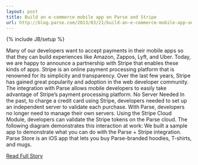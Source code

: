 ---layout: posttitle: Build an e-commerce mobile app on Parse and Stripeurl: http://blog.parse.com/2013/03/21/build-an-e-commerce-mobile-app-on-parse-and-stripe/---{% include JB/setup %}<p>  Many of our developers want to accept payments in their mobile apps so that they can build experiences like Amazon, Zappos, Lyft, and Uber.  Today, we are happy to announce a partnership with Stripe that enables these kinds of apps.  Stripe is an online payment processing platform that is renowned for its simplicity and transparency.  Over the last few years, Stripe has gained great popularity and adoption in the web developer community.  The integration with Parse allows mobile developers to easily take advantage of Stripe’s payment processing platform.  No Server Needed
 In the past, to charge a credit card using Stripe, developers needed to set up an independent server to validate each purchase.  With Parse, developers no longer need to manage their own servers.  Using the Stripe Cloud Module, developers can validate the Stripe tokens on the Parse cloud.  The following diagram demonstrates this interaction at work:
 We built a sample app to demonstrate what you can do with the Parse + Stripe integration.  Parse Store is an iOS app that lets you buy Parse-branded hoodies, T-shirts, and mugs.<br /><p><a href="http://blog.parse.com/2013/03/21/build-an-e-commerce-mobile-app-on-parse-and-stripe/">Read Full Story</a></p>